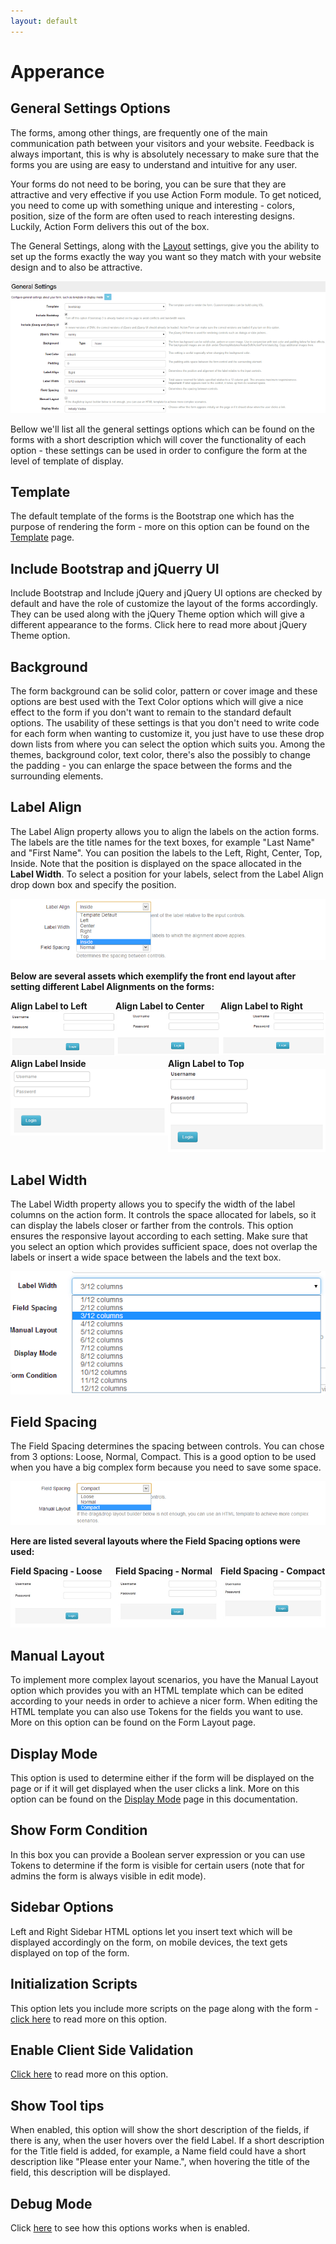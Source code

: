 ```yaml
---
layout: default
---
```


# Apperance

## General Settings Options

The forms, among other things, are frequently one of the main communication path between your visitors and your website. Feedback is always important, this is why is absolutely necessary to make sure that the forms you are using are easy to understand and intuitive for any user.

Your forms do not need to be boring, you can be sure that they are attractive and very effective if you use Action Form module. To get noticed, you need to come up with something unique and interesting - colors, position, size of the form are often used to reach interesting designs. Luckily, Action Form delivers this out of the box.

The General Settings, along with the <a href="/action-form/form-layout.html">Layout</a> settings, give you the ability to set up the forms exactly the way you want so they match with your website design and to also be attractive.

<img style="max-width:100%" src="assets/settings.png" /><br>

Bellow we'll list all the general settings options which can be found on the forms with a short description which will cover the functionality of each option - these settings can be used in order to configure the form at the level of template of display.

## Template

The default template of the forms is the Bootstrap one which has the purpose of rendering the form - more on this option can be found on the <a href="/action-form/template.html">Template</a> page.

## Include Bootstrap and jQuerry UI

Include Bootstrap and Include jQuery and jQuery UI options are checked by default and have the role of customize the layout of the forms accordingly. They can be used along with the jQuery Theme option which will give a different appearance to the forms. Click here to read more about jQuery Theme option.  

## Background

The form background can be solid color, pattern or cover image and these options are best used with the Text Color options which will give a nice effect to the form if you don't want to remain to the standard default options. The usability of these settings is that you don't need to write code for each form when wanting to customize it, you just have to use these drop down lists from where you can select the option which suits you. Among the themes, background color, text color, there's also the possibly to change the padding - you can enlarge the space between the forms and the surrounding elements.

## Label Align

The Label Align property allows you to align the labels on the action forms. The labels are the title names for the text boxes, for example "Last Name" and "First Name". You can position the labels to the Left, Right, Center, Top, Inside. Note that the position is displayed on the space allocated in the <b>Label Width</b>. To select a position for your labels, select from the Label Align drop down box and specify the position.

<img style="max-width:100%" src="assets/label-align.png"/> <br>

<b>Below are several assets which exemplify the front end layout after setting different Label Alignments on the forms:</b>

<div style="display:flex">
    <div style="float: left; width: 300px;"><b>Align Label to Left</b>
        <img style="max-width:100%" src="assets/left.png"/></div>
    <div style="float: left; width: 300px;"><b>Align Label to Center</b>
        <img style="max-width:100%" src="assets/center.png"/></div>
    <div style="float: left; width: 300px;"><b>Align Label to Right</b>
        <img style="max-width:100%" src="assets/right.png"/></div>
</div>

<div style="display:flex">
    <div style="float: left; width: 300px;"><b>Align Label Inside</b>
        <img style="max-width:100%" src="assets/inside.png"/></div>
    <div style="float: left; width: 300px;"><b>Align Label to Top</b>
        <img style="max-width:100%" src="assets/top.png"/> <br></div>
</div>

## Label Width

The Label Width property allows you to specify the width of the label columns on the action form. It controls the space allocated for labels, so it can display the labels closer or farther from the controls. This option ensures the responsive layout according to each setting. Make sure that you select an option which provides sufficient space, does not overlap the labels or insert a wide space between the labels and the text box.

<img style="max-width:100%" src="assets/width.png"/> <br>

## Field Spacing

The Field Spacing determines the spacing between controls. You can chose from 3 options: Loose, Normal, Compact. This is a good option to be used when you have a big complex form because you need to save some space.

<img style="max-width:100%" src="assets/field-spacing.png"/> <br>

<b>Here are listed several layouts where the Field Spacing options were used:</b>

<div style="display:flex">
    <div style="float: left; width: 300px;"> <b> Field Spacing - Loose</b>
        <img style="max-width:100%" src="assets/label-spacing-loose.jpg"/></div>
    <div style="float: left; width: 300px;"> <b> Field Spacing - Normal</b>
        <img style="max-width:100%" src="assets/label-spacing-normal.jpg"/></div>
    <div style="float: left; width: 300px;"> <b> Field Spacing - Compact</b>
        <img style="max-width:100%" src="assets/label-spacing-compact.jpg"/></div>
</div>

## Manual Layout

To implement more complex layout scenarios, you have the Manual Layout option which provides you with an HTML template which can be edited according to your needs in order to achieve a nicer form. When editing the HTML template you can also use Tokens for the fields you want to use. More on this option can be found on the Form Layout page.

## Display Mode

This option is used to determine either if the form will be displayed on the page or if it will get displayed when the user clicks a link. More on this option can be found on the <a href="/action-form/display-mode.html"> Display Mode</a> page in this documentation.  

## Show Form Condition

In this box you can provide a Boolean server expression or you can use Tokens to determine if the form is visible for certain users (note that for admins the form is always visible in edit mode).

## Sidebar Options

Left and Right Sidebar HTML options let you insert text which will be displayed accordingly on the form, on mobile devices, the text gets displayed on top of the form.

## Initialization Scripts

This option lets you include more scripts on the page along with the form - <a href="/action-form/initialization-scripts.html">click here</a> to read more on this option.

## Enable Client Side Validation

<a href="/action-form/validations.html">Click here</a> to read more on this option.

## Show Tool tips

When enabled, this option will show the short description of the fields, if there is any, when the user hovers over the field Label. If a short description for the Title field is added, for example, a Name field could have a short description like "Please enter your Name.", when hovering the title of the field, this description will be displayed.

## Debug Mode

Click <a href="/action-form/debugging.html">here</a> to see how this options works when is enabled.